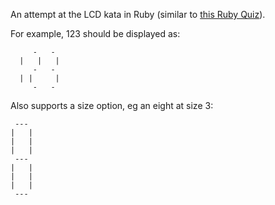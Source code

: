 An attempt at the LCD kata in Ruby (similar to [this Ruby Quiz](http://rubyquiz.com/quiz14.html)).

For example, 123 should be displayed as:

         -   - 
      |   |   |
         -   - 
      | |     |
         -   - 

Also supports a size option, eg an eight at size 3:

     --- 
    |   |
    |   |
    |   |
     --- 
    |   |
    |   |
    |   |
     --- 
